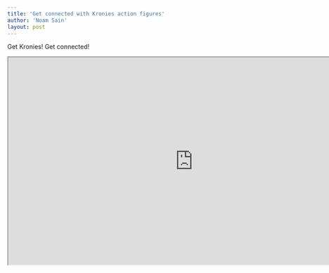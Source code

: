 ```yaml
---
title: 'Get connected with Kronies action figures'
author: 'Noam Sain'
layout: post
---
```


Get Kronies! Get connected!

<iframe height="473" src="https://www.youtube.com/embed/ZDXuPQ9ML9E?feature=oembed" title="Get Konnected with The Kronies Action Figures" width="840"></iframe>